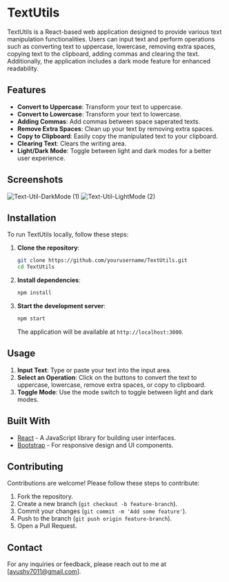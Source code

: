 # TextUtils

TextUtils is a React-based web application designed to provide various text manipulation functionalities. Users can input text and perform operations such as converting text to uppercase, lowercase, removing extra spaces, copying text to the clipboard, adding commas and clearing the text. Additionally, the application includes a dark mode feature for enhanced readability.

## Features

- **Convert to Uppercase**: Transform your text to uppercase.
- **Convert to Lowercase**: Transform your text to lowercase.
- **Adding Commas**: Add commas between space saperated texts.
- **Remove Extra Spaces**: Clean up your text by removing extra spaces.
- **Copy to Clipboard**: Easily copy the manipulated text to your clipboard.
- **Clearing Text**: Clears the writing area.
- **Light/Dark Mode**: Toggle between light and dark modes for a better user experience.

## Screenshots

![Text-Util-DarkMode (1)](https://github.com/yushA987/TextUtils/assets/114309983/87d2a452-762f-407a-861b-11c818c6aa7e)
![Text-Util-LightMode (2)](https://github.com/yushA987/TextUtils/assets/114309983/bfb6c99e-2b93-4da6-a194-26a8945ab06d)

## Installation

To run TextUtils locally, follow these steps:

1. **Clone the repository**:
    ```sh
    git clone https://github.com/yourusername/TextUtils.git
    cd TextUtils
    ```

2. **Install dependencies**:
    ```sh
    npm install
    ```

3. **Start the development server**:
    ```sh
    npm start
    ```

    The application will be available at `http://localhost:3000`.

## Usage

1. **Input Text**: Type or paste your text into the input area.
2. **Select an Operation**: Click on the buttons to convert the text to uppercase, lowercase, remove extra spaces, or copy to clipboard.
3. **Toggle Mode**: Use the mode switch to toggle between light and dark modes.

## Built With

- [React](https://reactjs.org/) - A JavaScript library for building user interfaces.
- [Bootstrap](https://getbootstrap.com/) - For responsive design and UI components.

## Contributing

Contributions are welcome! Please follow these steps to contribute:

1. Fork the repository.
2. Create a new branch (`git checkout -b feature-branch`).
3. Commit your changes (`git commit -m 'Add some feature'`).
4. Push to the branch (`git push origin feature-branch`).
5. Open a Pull Request.


## Contact

For any inquiries or feedback, please reach out to me at [ayushv7011@gmail.com].


